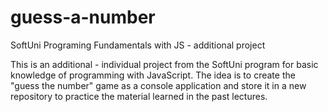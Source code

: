 # guess-a-number
SoftUni Programing Fundamentals with JS - additional project

This is an additional - individual project from the SoftUni program for basic knowledge of programming with JavaScript. The idea is to create the "guess the number" game as a console application and store it in a new repository to practice the material learned in the past lectures.
